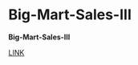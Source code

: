 # Big-Mart-Sales-III
<b>Big-Mart-Sales-III</b>

<a href = 'https://datahack.analyticsvidhya.com/contest/practice-problem-loan-prediction-iii/'> LINK </a>